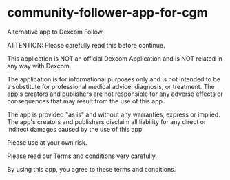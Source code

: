 # community-follower-app-for-cgm
Alternative app to Dexcom Follow

ATTENTION: Please carefully read this before continue.

This application is NOT an official Dexcom Application and is NOT related in any way with Dexcom.

The application is for informational purposes only and is not intended to be a substitute for professional medical advice, diagnosis, or treatment.
The app's creators and publishers are not responsible for any adverse effects or consequences that may result from the use of this app.

The app is provided "as is" and without any warranties, express or implied.
The app's creators and publishers disclaim all liability for any direct or indirect damages caused by the use of this app.

Please use at your own risk.

Please read our <a href="https://sites.google.com/view/followerfordexcom" target="_blank">Terms and conditions </a> very carefully.

By using this app, you agree to these terms and conditions.
